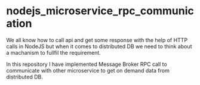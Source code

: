 # nodejs_microservice_rpc_communication
We all know how to call api and get some response with the help of HTTP calls in NodeJS but when it comes to distributed DB we need to think about a machanism to fullfil the requirement.

In this repository I have implemented Message Broker RPC call to communicate with other microservice to get on demand data from distributed DB.